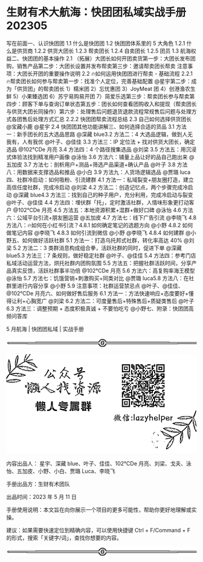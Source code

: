 # 生财有术大航海：快团团私域实战手册 202305

写在前面一、认识快团团 1.1 什么是快团团 1.2 快团团体系里的 5 大角色 1.2.1 什么是供货商 1.2.2 供货大团长 1.2.3 帮卖团长 1.2.4 自卖团长 1.2.5 团员 1.3 航海权益二、快团团的基本操作 2.1 （拓展）大团长如何开团卖货第一步：大团长发布团购，销售产品第二步：大团长设置并发布帮卖第三步：邀请帮卖团长帮卖 注意事项：大团长开团的重要操作说明 2.2 🔥如何运用快团团进行帮卖 - 基础流程 2.2.1 🔥帮卖团长如何参与帮卖第一步：找准个人定位，完善基础配置 @星宇第二步：成为「供货团」的帮卖团长 1）糯米团 2）忘忧惠团 3）JoyMeat 团 4）创港渔农生鲜 5）小果臻选团 6）苏宁易购易开团 7）简爱乐选第三步：帮卖团长参与帮卖第四步：顾客下单与查询订单状态第五步：团长如何查看团购收入和提现（帮卖团长与供货大团长同操作）第六步：处理售后问题退货退款流程常规售后问题与处理方式各团售后处理方式汇总 2.2.2 快团团帮卖流程总结 2.3 自己如何选择供货团长 @宝藏小鹿 @星宇 2.4 快团团其他功能讲解三、如何选择合适的货品 3.1 方法一：新手团长的五大选品思路 @深藏 blue3.2 方法二：4 大选品逻辑，做到人无我有，人有我优 @叶子、@佳佳 3.3 方法三：IP 定位法 + 找对供货大团长，确定选品 @102℃De 月亮 3.4 方法四：4 个路径搜集选品 @刘梁 3.5 方法五：用沉浸式体验法找到精准用户画像 @泳怡 3.6 方法六：铺量上品让好的品自己跑出来 @五加皮 3.7 方法七：剖析用户+测品+筛选产品渠道+确认产品 @叶子 3.8 方法八：用数据来支撑选品和推品 @小白 3.9 方法九：人货场逻辑选品 @贾璐 luca 四、社群冷启动：如何吸粉、引流建群 4.1 方法一：私域裂变+朋友圈打造，建立高信任度社群，完成冷启动 @刘梁 4.2 方法二：创造记忆点，两个步骤完成冷启动 @深藏 blue4.3 方法三：找到自己的种子用户，充分利用，完成冷启动与裂变 @叶子、@佳佳 4.4 方法四：埋伏群「托」，定时激活社群，人情味形象更打动客户 @102℃De 月亮 4.5 方法五：本地资源积累+混群+做好口碑 @泳怡 4.6 方法六：公域平台引流+朋友圈运营 @五加皮 4.7 方法七：线下广告引流 @李晓飞 4.8 方法八：🔥如何在小红书引流？4.8.1 如何确定笔记的选题方向 @小野 4.8.2 如何做笔记内容 @李晓飞 4.8.3 如何引流到微信 @小野 @李晓飞 4.8.4 如何建群 @小野五、如何做好活跃社群 5.1 方法一：打造乌托邦式社群，转化率高达 40% @刘梁 5.2 方法二：3 类群消息构成组合拳，活跃社群的同时，促进下单 @深藏 blue5.3 方法三：7 条规则，做好稳定社群 @叶子、@佳佳 5.4 方法四：参考门店私域活动运营方法，烘托社群内团购氛围 5.5 方法五：把握社群活跃时间，分享产品真实反馈，活跃社群事半功倍 @102℃De 月亮 5.6 方法六：高复购率海王模型 @泳怡 5.7 方法七：饥饿营销+刺激购买+同类对比 @贾璐 luca5.8 方法八：在社群里进行内容分享 @小野 5.9 注意事项：社群运营禁忌点 @叶子、@佳佳、@102℃De 月亮六、如何做好售后服务 6.1 方法一：方法快速响应+态度要好+懂得让利+心胸宽广 @刘梁 6.2 方法二：可度量售后+特殊售后+质疑类售后 @叶子 6.3 方法三：调整预期 + 态度积极真诚 + 不要怕吃亏 @小野七、附录：快团团高频问答库

5 月航海 | 快团团私域 | 实战手册

![](img/dd92b07373c3325b41989991c0898588.png)

![](img/63bed242011514271e10d8beee809070.png)

内容出品人： 星宇、深藏 blue、叶子、佳佳、102℃De 月亮、刘梁、戈夫、泳怡、五加皮、小野、小白、贾璐 Luca、李晓飞

手册出品方：生财有术团队

出品时间：2023 年 5 月 11 日

手册使用说明：本文旨在向你展示一个项目的更多可能性，帮助你更好地理解或实操。

建议：如果需要快速定位到精确内容，可以使用快捷键 Ctrl + F/Command + F 的形式，搜索「关键字/词」，查找你想要的内容。

![](img/719f0d6bca150511183baaf7fe164bda.png)